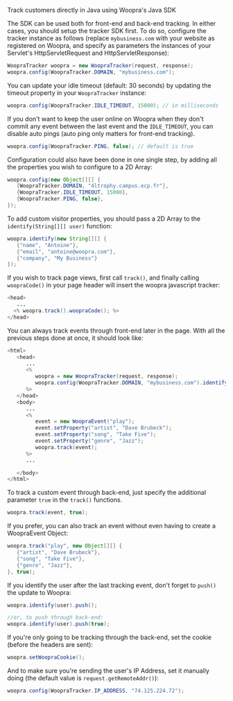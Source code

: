Track customers directly in Java using Woopra's Java SDK

The SDK can be used both for front-end and back-end tracking. In either cases, you should setup the tracker SDK first. To do so, configure the tracker instance as follows (replace <code>mybusiness.com</code> with your website as registered on Woopra, and specify as parameters the instances of your Servlet's HttpServletRequest and HttpServletResponse):

``` java
WoopraTracker woopra = new WoopraTracker(request, response);
woopra.config(WoopraTracker.DOMAIN, "mybusiness.com");
```

You can update your idle timeout (default: 30 seconds) by updating the timeout property in your <code>WoopraTracker</code> instance:

``` java
woopra.config(WoopraTracker.IDLE_TIMEOUT, 15000); // in milliseconds
```

If you don't want to keep the user online on Woopra when they don't commit any event between the last event and the <code>IDLE_TIMEOUT</code>, you can disable auto pings (auto ping only matters for front-end tracking).

``` java
woopra.config(WoopraTracker.PING, false); // default is true
```

Configuration could also have been done in one single step, by adding all the properties you wish to configure to a 2D Array:

``` java
woopra.config(new Object[][] {
   {WoopraTracker.DOMAIN, "4ltrophy.campus.ecp.fr"},
   {WoopraTracker.IDLE_TIMEOUT, 15000},
   {WoopraTracker.PING, false},
});
```

To add custom visitor properties, you should pass a 2D Array to the <code>identify(String[][] user)</code> function:

``` java
woopra.identify(new String[][] {
   {"name", "Antoine"},
   {"email", "antoine@woopra.com"},
   {"company", "My Business"}
});
```

If you wish to track page views, first call <code>track()</code>, and finally calling <code>woopraCode()</code> in your page header will insert the woopra javascript tracker:

``` java
<head>
   ...
  <% woopra.track().woopraCode(); %>
</head>
```

You can always track events through front-end later in the page. With all the previous steps done at once, it should look like:

``` java
<html>
   <head>
      ...
      <%
         woopra = new WoopraTracker(request, response);
         woopra.config(WoopraTracker.DOMAIN, "mybusiness.com").identify(user).track().woopraCode();
      %>
   </head>
   <body>
      ...
      <%
         event = new WoopraEvent("play");
         event.setProperty("artist", "Dave Brubeck");
         event.setProperty("song", "Take Five");
         event.setProperty("genre", "Jazz");
         woopra.track(event);
      %>
      ...

   </body>
</html>
```

To track a custom event through back-end, just specify the additional parameter <code>true</code> in the <code>track()</code> functions.

``` java
woopra.track(event, true);
```

If you prefer, you can also track an event without even having to create a WoopraEvent Object:

``` java
woopra.track("play", new Object[][] {
   {"artist", "Dave Brubeck"},
   {"song", "Take Five"},
   {"genre", "Jazz"},
}, true);
```

If you identify the user after the last tracking event, don't forget to <code>push()</code> the update to Woopra:

``` java
woopra.identify(user).push();

//or, to push through back-end:
woopra.identify(user).push(true);
```

If you're only going to be tracking through the back-end, set the cookie (before the headers are sent):

``` java
woopra.setWoopraCookie();
```

And to make sure you're sending the user's IP Address, set it manually doing (the default value is <code>request.getRemoteAddr()</code>):

``` java
woopra.config(WoopraTracker.IP_ADDRESS, "74.125.224.72");
```
